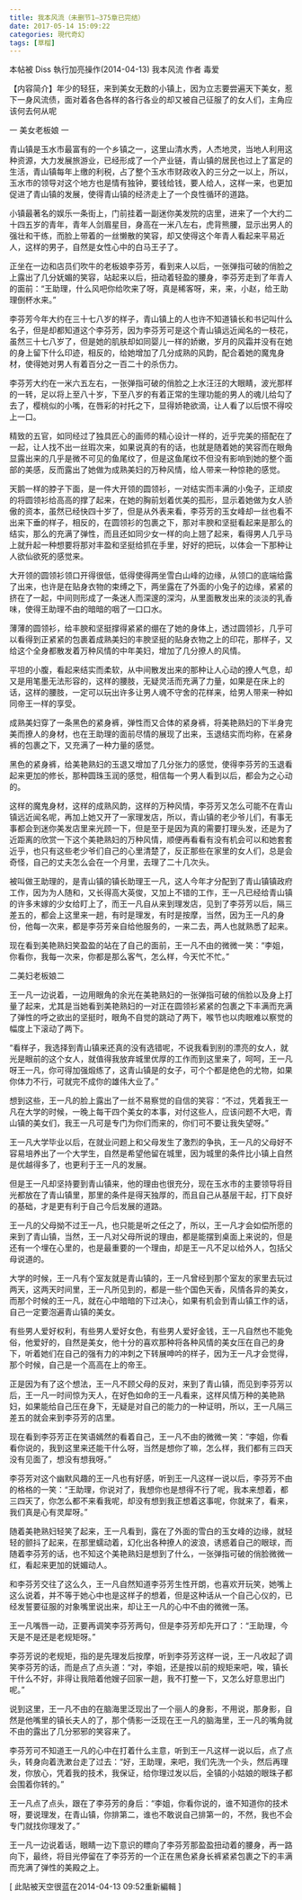 ```yaml
---
title: 我本风流（未删节1—375章已完结）
date: 2017-05-14 15:09:22
categories: 現代奇幻
tags: [草榴]
---
```

本帖被 Diss 執行加亮操作(2014-04-13)
我本风流
作者  毒爱



【内容简介】年少的轻狂，来到美女无数的小镇上，因为立志要尝遍天下美女，惹下一身风流债，面对着各色各样的各行各业的却又被自己征服了的女人们，主角应该何去何从呢



   一  美女老板娘  一

青山镇是玉水市最富有的一个乡镇之一，这里山清水秀，人杰地灵，当地人利用这种资源，大力发展旅游业，已经形成了一个产业链，青山镇的居民也过上了富足的生活，青山镇每年上缴的利税，占了整个玉水市财政收入的三分之一以上，所以，玉水市的领导对这个地方也是情有独钟，要钱给钱，要人给人，这样一来，也更加促进了青山镇的发展，使得青山镇的经济走上了一个良性循环的道路。

小镇最著名的娱乐一条街上，门前挂着一副迷你美发院的店里，进来了一个大约二十四五岁的青年，青年人剑眉星目，身高在一米八左右，虎背熊腰，显示出男人的强壮和干练，而脸上带着的一丝懒散的笑容，却又使得这个年青人看起来平易近人，这样的男子，自然是女性心中的白马王子了。

正坐在一边和店员们吹牛的老板娘李芬芳，看到来人以后，一张弹指可破的俏脸之上露出了几分妩媚的笑容，站起来以后，扭动着轻盈的腰身，李芬芳走到了年青人的面前：“王助理，什么风吧你给吹来了呀，真是稀客呀，来，来，小赵，给王助理倒杯水来。”

李芬芳今年大约在三十七八岁的样子，青山镇上的人也许不知道镇长和书记叫什么名子，但是却都知道这个李芬芳，因为李芬芳可是这个青山镇远近闻名的一枝花，虽然三十七八岁了，但是她的肌肤却如同婴儿一样的娇嫩，岁月的风霜并没有在她的身上留下什么印迹，相反的，给她增加了几分成熟的风韵，配合着她的魔鬼身材，使得她对男人有着百分之一百二十的杀伤力。

李芬芳大约在一米六五左右，一张弹指可破的俏脸之上水汪汪的大眼睛，波光那样的一转，足以将上至八十岁，下至八岁的有着正常的生理功能的男人的魂儿给勾了去了，樱桃似的小嘴，在唇彩的衬托之下，显得娇艳欲滴，让人看了以后恨不得咬上一口。

精致的五官，如同经过了独具匠心的画师的精心设计一样的，近乎完美的搭配在了一起，让人找不出一丝瑕次来，如果说真的有的话，也就是随着她的笑容而在眼角显露出来的几乎是微不可见的鱼尾纹了，但是这鱼尾纹不但没有影响到她的整个面部的美感，反而露出了她做为成熟美妇的万种风情，给人带来一种惊艳的感觉。

天鹅一样的脖子下面，是一件大开领的圆领衫，一对结实而丰满的小兔子，正顽皮的将圆领衫给高高的撑了起来，在她的胸前划着优美的孤形，显示着她做为女人骄傲的资本，虽然已经快四十岁了，但是从外表来看，李芬芳的玉女峰却一丝也看不出来下垂的样子，相反的，在圆领衫的包裹之下，那对丰腴和坚挺看起来是那么的结实，那么的充满了弹性，而且还如同少女一样的向上翘了起来，看得男人几乎马上就升起一种想要将那对丰盈和坚挺给抓在手里，好好的把玩，以体会一下那种让人欲仙欲死的感觉来。

大开领的圆领衫领口开得很低，低得使得两坐雪白山峰的边缘，从领口的底端给露了出来，也许是在贴身衣物的束缚之下，两坐露在了外面的小兔子的边缘，紧紧的挤在了一起，中间则形成了一条迷人而深邃的深沟，从里面散发出来的淡淡的乳香味，使得王助理不由的暗暗的咽了一口口水。

薄薄的圆领衫，给丰腴和坚挺撑得紧紧的绷在了她的身体上，透过圆领衫，几乎可以看得到正紧紧的包裹着成熟美妇的丰腴坚挺的贴身衣物之上的印花，那样子，又给这个全身都散发着万种风情的中年美妇，增加了几分撩人的风情。

平坦的小腹，看起来结实而柔软，从中间散发出来的那种让人心动的撩人气息，却又是用笔墨无法形容的，这样的腰肢，无疑灵活而充满了力量，如果是在床上的话，这样的腰肢，一定可以玩出许多让男人魂不守舍的花样来，给男人带来一种如同帝王一样的享受。

成熟美妇穿了一条黑色的紧身裤，弹性而又合体的紧身裤，将美艳熟妇的下半身完美而撩人的身材，也在王助理的面前尽情的展现了出来，玉退结实而均称，在紧身裤的包裹之下，又充满了一种力量的感觉。

黑色的紧身裤，给美艳熟妇的玉退又增加了几分张力的感觉，使得李芬芳的玉退看起来更加的修长，那种圆珠玉润的感觉，相信每一个男人看到以后，都会为之心动的。

这样的魔鬼身材，这样的成熟风韵，这样的万种风情，李芬芳又怎么可能不在青山镇远近闻名呢，再加上她又开了一家理发店，所以，青山镇的老少爷儿们，有事无事都会到迷你美发店里来光顾一下，但是至于是因为真的需要打理头发，还是为了近距离的欣赏一下这个美艳熟妇的万种风情，顺便再看看有没有机会可以和她套套近乎，也只有这些老少爷们自己的心里清楚了，反正那些在家里的女人们，总是会奇怪，自己的丈夫怎么会在一个月里，去理了二十几次头。

被叫做王助理的，是青山镇的镇长助理王一凡，这人今年才分配到了青山镇镇政府工作，因为为人随和，又长得高大英俊，又加上不错的工作，王一凡已经给青山镇的许多末嫁的少女给盯上了，而王一凡自从来到理发店，见到了李芬芳以后，隔三差五的，都会上这里来一趟，有时是理发，有时是按摩，当然，因为王一凡的身份，他每一次来，都是李芬芳亲自给他服务的，一来二去，两人也就熟悉了起来。

现在看到美艳熟妇笑盈盈的站在了自己的面前，王一凡不由的微微一笑：“李姐，你看你，我每一次来，你都是那么客气，怎么样，今天忙不忙。”

二美妇老板娘二

王一凡一边说着，一边用眼角的余光在美艳熟妇的一张弹指可破的俏脸以及身上打量了起来，尤其是当她看到美艳熟妇的一对正在圆领衫紧紧的包裹之下丰满而充满了弹性的呼之欲出的坚挺时，眼角不自觉的跳动了两下，喉节也以肉眼难以察觉的幅度上下滚动了两下。

“看样子，我选择到青山镇来还真的没有选错呢，不说我看到别的漂亮的女人，就光是眼前的这个女人，就值得我放弃城里优厚的工作而到这里来了，呵呵，王一凡呀王一凡，你可得加强煅练了，这青山镇是的女子，可个个都是绝色的尤物，如果你体力不行，可就完不成你的雄伟大业了。”

想到这些，王一凡的脸上露出了一丝不易察觉的自信的笑容：“不过，凭着我王一凡在大学的时候，一晚上每干四个美女的本事，对付这些人，应该问题不大吧，青山镇的美女们，我王一凡可是专门为你们而来的，你们可不要让我失望呀。”

王一凡大学毕业以后，在就业问题上和父母发生了激烈的争执，王一凡的父母好不容易培养出了一个大学生，自然是希望他留在城里，因为城里的条件比小镇上自然是优越得多了，也更利于王一凡的发展。

但是王一凡却坚持要到青山镇来，他的理由也很充分，现在玉水市的主要领导将目光都放在了青山镇里，那里的条件是得天独厚的，而且自己从基层干起，打下良好的基础，才是更有利于自己今后发展的道路。

王一凡的父母拗不过王一凡，也只能是听之任之了，所以，王一凡才会如偿所愿的来到了青山镇，当然，王一凡对父母所说的理由，都是能摆到桌面上来说的，但是还有一个埋在心里的，也是最重要的一个理由，却是王一凡不足以给外人，包括父母说道的。

大学的时候，王一凡有个室友就是青山镇的，王一凡曾经到那个室友的家里去玩过两天，这两天时间里，王一凡所见到的，都是一些个国色天香，风情各异的美女，而那个时候的王一凡，就在心中暗暗的下过决心，如果有机会到青山镇工作的话，自己一定要泡遍青山镇的美女。

有些男人爱好权利，有些男人爱好女色，有些男人爱好金钱，王一凡自然也不能免俗，他爱好的，自然是美女，他十分的喜欢那种将各种风情的美女压在自己的身下，听着她们在自己的强有力的冲刺之下转展呻吟的样子，因为王一凡才会觉得，那个时候，自己是一个高高在上的帝王。

正是因为有了这个想法，王一凡不顾父母的反对，来到了青山镇，而见到李芬芳以后，王一凡一时间惊为天人，在好色如命的王一凡看来，这样风情万种的美艳熟妇，如果能给自己压在身下，无疑是对自己的能力的一种证明，所以，王一凡隔三差五的就会来到李芬芳的店里。

现在看到李芬芳正在笑语嫣然的看着自己，王一凡不由的微微一笑：“李姐，你看看你说的，我到这里来还能干什么呀，当然是想你了嘛，怎么样，我们都有三四天没有见面了，想没有想我呀。”

李芬芳对这个幽默风趣的王一凡也有好感，听到王一凡这样一说以后，李芬芳不由的格格的一笑：“王助理，你说对了，我想你也是想得不行了呢，我本来想着，都三四天了，你怎么都不来看我呢，却没有想到我正想着这事呢，你就来了，看来，我们真是心有灵犀呀。”

随着美艳熟妇轻笑了起来，王一凡看到，露在了外面的雪白的玉女峰的边缘，就轻轻的颤抖了起来，在那里蠕动着，幻化出各种撩人的波浪，诱惑着自己的眼球，而随着李芬芳的话，也不知这个美艳熟妇是想到了什么，一张弹指可破的俏脸微微一红，看起来更加的妩媚动人。

和李芬芳交往了这么久，王一凡自然知道李芬芳生性开朗，也喜欢开玩笑，她嘴上这么说着，并不等于她心中也是这样子的想着，但是这种话从一个自己心仪的，已经发誓要征服的对象嘴里说出来，却让王一凡的心中不由的微微一荡。

王一凡嘴唇一动，正要再调笑李芬芳两句，但是李芬芳却先开口了：“王助理，今天是不是还是老规矩呀。”

李芬芳说的老规矩，指的是先理发后按摩，听到李芬芳这样一说，王一凡收起了调笑李芬芳的话，而是点了点头道：“对，李姐，还是按以前的规矩来吧，唉，镇长干什么不好，非得让我陪着他嫂子回家一趟，我不打整一下，又怎么好意思出门呢。”

说到这里，王一凡不由的在脑海里泛现出了一个丽人的身影，不用说，那身影，自然是他嘴里的镇长夫人的了，那个倩影一泛现在王一凡的脑海里，王一凡的嘴角就不由的露出了几分邪邪的笑容来了。

李芬芳可不知道王一凡的心中在打着什么主意，听到王一凡这样一说以后，点了点头，转身向着洗漱台走了过去：“好，王助理，来吧，我们先洗一个头，然后再理发，你放心，凭着我的技术，我保证，给你理过发以后，全镇的小姑娘的眼珠子都会围着你转的。”

王一凡点了点头，跟在了李芬芳的身后：“李姐，你看你说的，谁不知道你的技术呀，要说理发，在青山镇，你排第二，谁也不敢说自己排第一的，不然，我也不会专门就找你理发了。”

王一凡一边说着话，眼睛一边下意识的瞟向了李芬芳那盈盈扭动着的腰身，再一路向下，最终，将目光停留在了李芬芳的一个正在黑色紧身长裤紧紧包裹之下的丰满而充满了弹性的美殿之上。


[ 此貼被天空很蓝在2014-04-13 09:52重新編輯 ]